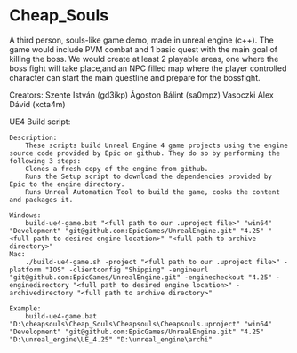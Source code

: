 # Cheap_Souls

A third person, souls-like game demo, made in unreal engine (c++). The game would include PVM combat and 1 basic quest with the main goal of killing the boss. We would create at least 2 playable areas, one where the boss fight will take place,and an NPC filled map where the player controlled character can start the main questline and prepare for the bossfight.

Creators: Szente István           (gd3ikp)
          Ágoston Bálint          (sa0mpz)
          Vasoczki Alex Dávid     (xcta4m)

UE4 Build script:

	Description:
		These scripts build Unreal Engine 4 game projects using the engine source code provided by Epic on github. They do so by performing the following 3 steps:
		Clones a fresh copy of the engine from github.
		Runs the Setup script to download the dependencies provided by Epic to the engine directory.
		Runs Unreal Automation Tool to build the game, cooks the content and packages it.

	Windows:
		build-ue4-game.bat "<full path to our .uproject file>" "win64" "Development" "git@github.com:EpicGames/UnrealEngine.git" "4.25" "<full path to desired engine location>" "<full path to archive directory>"
	Mac:
		./build-ue4-game.sh -project "<full path to our .uproject file>" -platform "IOS" -clientconfig "Shipping" -engineurl "git@github.com:EpicGames/UnrealEngine.git" -enginecheckout "4.25" -enginedirectory "<full path to desired engine location>" -archivedirectory "<full path to archive directory>"

	Example:
		build-ue4-game.bat "D:\cheapsouls\Cheap_Souls\Cheapsouls\Cheapsouls.uproject" "win64" "Development" "git@github.com:EpicGames/UnrealEngine.git" "4.25" "D:\unreal_engine\UE_4.25" "D:\unreal_engine\archi"

